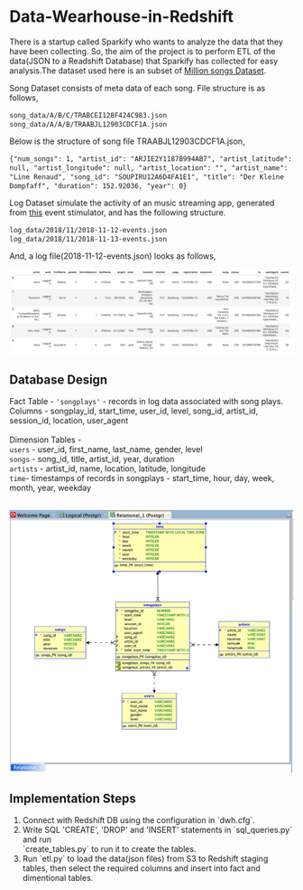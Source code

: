 # Data-Wearhouse-in-Redshift

There is a startup called Sparkify who wants to analyze the data that they have been collecting. So, the aim of the project is to perform ETL of the data(JSON to a Readshift Database) that Sparkify has collected for easy analysis.The dataset used here is an subset of [Million songs Dataset](http://millionsongdataset.com/).<br>

Song Dataset consists of meta data of each song. File structure is as follows,<br>

```
song_data/A/B/C/TRABCEI128F424C983.json
song_data/A/A/B/TRAABJL12903CDCF1A.json
```
Below is the structure of song file TRAABJL12903CDCF1A.json,

```
{"num_songs": 1, "artist_id": "ARJIE2Y1187B994AB7", "artist_latitude": null, "artist_longitude": null, "artist_location": "", "artist_name": "Line Renaud", "song_id": "SOUPIRU12A6D4FA1E1", "title": "Der Kleine Dompfaff", "duration": 152.92036, "year": 0}
```
Log Dataset simulate the activity of an music streaming app, generated from [this](https://github.com/Interana/eventsim) event stimulator, and has the following structure.

```
log_data/2018/11/2018-11-12-events.json
log_data/2018/11/2018-11-13-events.json
```
And, a log file(2018-11-12-events.json) looks as follows,

![alt txt](log-data.png)

## Database Design

Fact Table - `'songplays'` - records in log data associated with song plays. <br>
Columns - songplay_id, start_time, user_id, level, song_id, artist_id, session_id, location, user_agent
<br><br>
Dimension Tables -
<br>
`users` - user_id, first_name, last_name, gender, level
<br>
`songs` - song_id, title, artist_id, year, duration
<br>
`artists` - artist_id, name, location, latitude, longitude
<br>
`time`- timestamps of records in songplays - start_time, hour, day, week, month, year, weekday
<br><br>

![alt txt](DB%20Design.jpg)

## Implementation Steps

<ol>
 <li>Connect with Redshift DB using the configuration in `dwh.cfg`.</li>
<li>Write SQL 'CREATE', 'DROP' and 'INSERT' statements in `sql_queries.py` and run <br>`create_tables.py` to run it to create the tables.</li>
<li>Run `etl.py` to load the data(json files) from S3 to Redshift staging tables, then select the required columns and insert into fact and dimentional tables.</li>
</ol>

